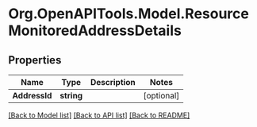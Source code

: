 
# Org.OpenAPITools.Model.ResourceMonitoredAddressDetails

## Properties

Name | Type | Description | Notes
------------ | ------------- | ------------- | -------------
**AddressId** | **string** |  | [optional] 

[[Back to Model list]](../README.md#documentation-for-models)
[[Back to API list]](../README.md#documentation-for-api-endpoints)
[[Back to README]](../README.md)

